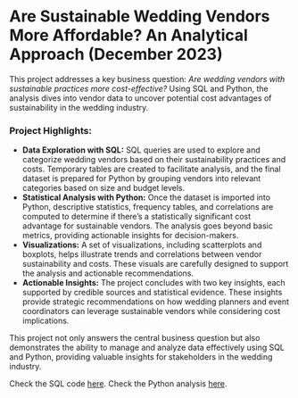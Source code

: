 # Are Sustainable Wedding Vendors More Affordable? An Analytical Approach (December 2023)

This project addresses a key business question: *Are wedding vendors with sustainable practices more cost-effective?* Using SQL and Python, the analysis dives into vendor data to uncover potential cost advantages of sustainability in the wedding industry.

### Project Highlights:
- **Data Exploration with SQL:** SQL queries are used to explore and categorize wedding vendors based on their sustainability practices and costs. Temporary tables are created to facilitate analysis, and the final dataset is prepared for Python by grouping vendors into relevant categories based on size and budget levels.
- **Statistical Analysis with Python:** Once the dataset is imported into Python, descriptive statistics, frequency tables, and correlations are computed to determine if there’s a statistically significant cost advantage for sustainable vendors. The analysis goes beyond basic metrics, providing actionable insights for decision-makers.
- **Visualizations:** A set of visualizations, including scatterplots and boxplots, helps illustrate trends and correlations between vendor sustainability and costs. These visuals are carefully designed to support the analysis and actionable recommendations.
- **Actionable Insights:** The project concludes with two key insights, each supported by credible sources and statistical evidence. These insights provide strategic recommendations on how wedding planners and event coordinators can leverage sustainable vendors while considering cost implications.

This project not only answers the central business question but also demonstrates the ability to manage and analyze data effectively using SQL and Python, providing valuable insights for stakeholders in the wedding industry.

Check the SQL code [here](BusinessAnalysis).
Check the Python analysis [here](https://github.com/kbatin/Sustainability-in-Weddings/blob/main/Business_Analysis.html).
